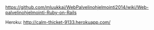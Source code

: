 https://github.com/mluukkai/WebPalvelinohjelmointi2014/wiki/Web-palvelinohjelmointi-Ruby-on-Rails

Heroku: http://calm-thicket-9133.herokuapp.com/